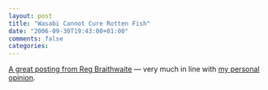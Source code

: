 ```yaml
---
layout: post
title: "Wasabi Cannot Cure Rotten Fish"
date: "2006-09-30T19:43:00+01:00"
comments: false
categories: 
---
```


<p><a href="http://weblog.raganwald.com/2006/09/wasabi-cannot-cure-rotten-fish.html">A great posting from Reg Braithwaite</a> &#8212; very much in line with <a href="http://www.infoq.com/news/yegge-good-bad-agile#view_2920">my personal opinion</a>.</p>


